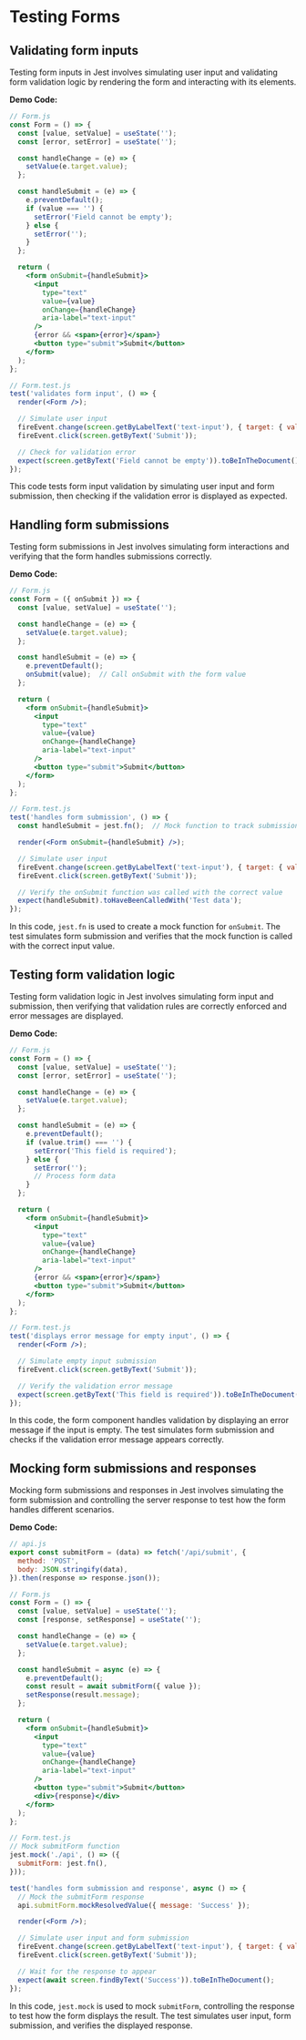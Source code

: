# Testing Forms

## Validating form inputs

Testing form inputs in Jest involves simulating user input and validating form validation logic by rendering the form and interacting with its elements.

**Demo Code:**
```jsx
// Form.js
const Form = () => {
  const [value, setValue] = useState('');
  const [error, setError] = useState('');

  const handleChange = (e) => {
    setValue(e.target.value);
  };

  const handleSubmit = (e) => {
    e.preventDefault();
    if (value === '') {
      setError('Field cannot be empty');
    } else {
      setError('');
    }
  };

  return (
    <form onSubmit={handleSubmit}>
      <input
        type="text"
        value={value}
        onChange={handleChange}
        aria-label="text-input"
      />
      {error && <span>{error}</span>}
      <button type="submit">Submit</button>
    </form>
  );
};

// Form.test.js
test('validates form input', () => {
  render(<Form />);

  // Simulate user input
  fireEvent.change(screen.getByLabelText('text-input'), { target: { value: '' } });
  fireEvent.click(screen.getByText('Submit'));

  // Check for validation error
  expect(screen.getByText('Field cannot be empty')).toBeInTheDocument();
});
```

This code tests form input validation by simulating user input and form submission, then checking if the validation error is displayed as expected.



## Handling form submissions

Testing form submissions in Jest involves simulating form interactions and verifying that the form handles submissions correctly.

**Demo Code:**
```jsx
// Form.js
const Form = ({ onSubmit }) => {
  const [value, setValue] = useState('');

  const handleChange = (e) => {
    setValue(e.target.value);
  };

  const handleSubmit = (e) => {
    e.preventDefault();
    onSubmit(value);  // Call onSubmit with the form value
  };

  return (
    <form onSubmit={handleSubmit}>
      <input
        type="text"
        value={value}
        onChange={handleChange}
        aria-label="text-input"
      />
      <button type="submit">Submit</button>
    </form>
  );
};

// Form.test.js
test('handles form submission', () => {
  const handleSubmit = jest.fn();  // Mock function to track submission

  render(<Form onSubmit={handleSubmit} />);

  // Simulate user input
  fireEvent.change(screen.getByLabelText('text-input'), { target: { value: 'Test data' } });
  fireEvent.click(screen.getByText('Submit'));

  // Verify the onSubmit function was called with the correct value
  expect(handleSubmit).toHaveBeenCalledWith('Test data');
});
```

In this code, `jest.fn` is used to create a mock function for `onSubmit`. The test simulates form submission and verifies that the mock function is called with the correct input value.



## Testing form validation logic

Testing form validation logic in Jest involves simulating form input and submission, then verifying that validation rules are correctly enforced and error messages are displayed.

**Demo Code:**
```jsx
// Form.js
const Form = () => {
  const [value, setValue] = useState('');
  const [error, setError] = useState('');

  const handleChange = (e) => {
    setValue(e.target.value);
  };

  const handleSubmit = (e) => {
    e.preventDefault();
    if (value.trim() === '') {
      setError('This field is required');
    } else {
      setError('');
      // Process form data
    }
  };

  return (
    <form onSubmit={handleSubmit}>
      <input
        type="text"
        value={value}
        onChange={handleChange}
        aria-label="text-input"
      />
      {error && <span>{error}</span>}
      <button type="submit">Submit</button>
    </form>
  );
};

// Form.test.js
test('displays error message for empty input', () => {
  render(<Form />);

  // Simulate empty input submission
  fireEvent.click(screen.getByText('Submit'));

  // Verify the validation error message
  expect(screen.getByText('This field is required')).toBeInTheDocument();
});
```

In this code, the form component handles validation by displaying an error message if the input is empty. The test simulates form submission and checks if the validation error message appears correctly.



## Mocking form submissions and responses

Mocking form submissions and responses in Jest involves simulating the form submission and controlling the server response to test how the form handles different scenarios.

**Demo Code:**
```jsx
// api.js
export const submitForm = (data) => fetch('/api/submit', {
  method: 'POST',
  body: JSON.stringify(data),
}).then(response => response.json());

// Form.js
const Form = () => {
  const [value, setValue] = useState('');
  const [response, setResponse] = useState('');

  const handleChange = (e) => {
    setValue(e.target.value);
  };

  const handleSubmit = async (e) => {
    e.preventDefault();
    const result = await submitForm({ value });
    setResponse(result.message);
  };

  return (
    <form onSubmit={handleSubmit}>
      <input
        type="text"
        value={value}
        onChange={handleChange}
        aria-label="text-input"
      />
      <button type="submit">Submit</button>
      <div>{response}</div>
    </form>
  );
};

// Form.test.js
// Mock submitForm function
jest.mock('./api', () => ({
  submitForm: jest.fn(),
}));

test('handles form submission and response', async () => {
  // Mock the submitForm response
  api.submitForm.mockResolvedValue({ message: 'Success' });

  render(<Form />);

  // Simulate user input and form submission
  fireEvent.change(screen.getByLabelText('text-input'), { target: { value: 'Test data' } });
  fireEvent.click(screen.getByText('Submit'));

  // Wait for the response to appear
  expect(await screen.findByText('Success')).toBeInTheDocument();
});
```

In this code, `jest.mock` is used to mock `submitForm`, controlling the response to test how the form displays the result. The test simulates user input, form submission, and verifies the displayed response.